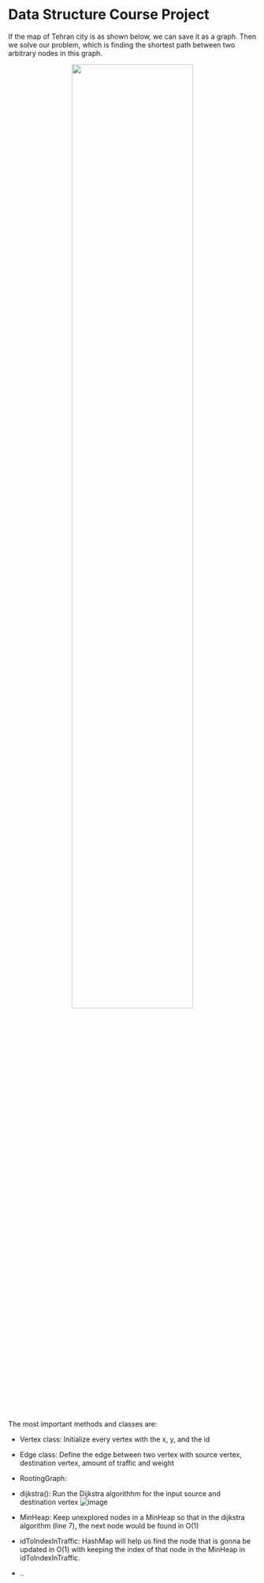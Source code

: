 # Data Structure Course Project
If the map of Tehran city is as shown below, we can save it as a graph. Then we solve our problem, which is finding the shortest path between two arbitrary nodes in this graph.
<p align="center">
<img src="https://user-images.githubusercontent.com/93929227/204488691-e6f63f41-4977-4b05-822d-d9abad0dc991.png" width="70%" height="70%">
<p/>

The most important methods and classes are:
* Vertex class: Initialize every vertex with the x, y, and the id
* Edge class: Define the edge between two vertex with source vertex, destination vertex, amount of traffic and weight
* RootingGraph:
 * dijkstra(): Run the Dijkstra algorithhm for the input source and destination vertex
 ![image](https://user-images.githubusercontent.com/93929227/204491693-490bfb1a-f8e8-4af1-88e6-b8c9fa24b596.png)

* MinHeap: Keep unexplored nodes in a MinHeap so that in the dijkstra algorithm (line 7), the next node would be found in O(1)
 * idToIndexInTraffic: HashMap will help us find the node that is gonna be updated in O(1) with keeping the index of that node in the MinHeap in idToIndexInTraffic.

* ..
